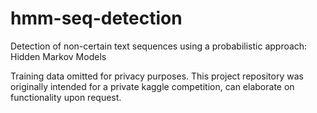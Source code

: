 # hmm-seq-detection
Detection of non-certain text sequences using a probabilistic approach: Hidden Markov Models

Training data omitted for privacy purposes. This project repository was originally intended for a private kaggle competition, can elaborate on functionality upon request.
